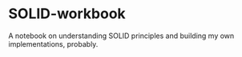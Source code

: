 # SOLID-workbook
A notebook on understanding SOLID principles and building my own implementations, probably.
